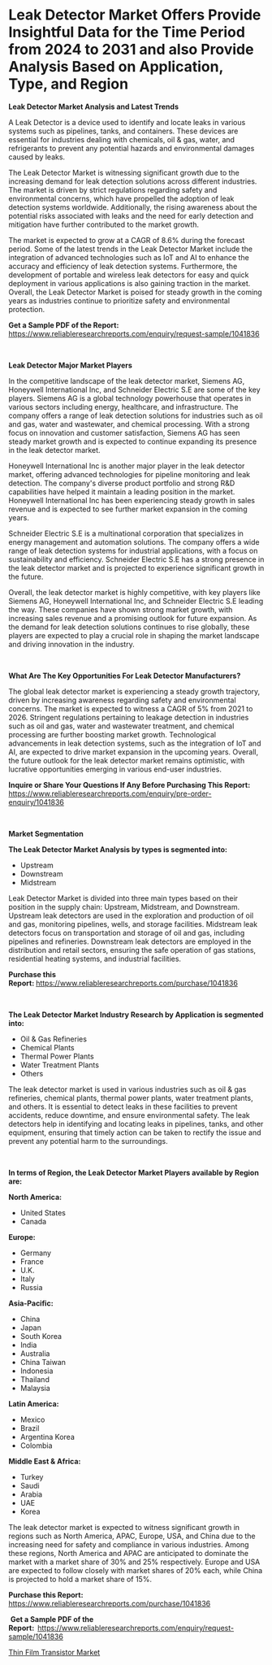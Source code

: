 <p><h1>Leak Detector Market Offers Provide Insightful Data for the Time Period from 2024 to 2031 and also Provide Analysis Based on Application, Type, and Region</h1></p><p><strong>Leak Detector Market Analysis and Latest Trends</strong></p>
<p><p>A Leak Detector is a device used to identify and locate leaks in various systems such as pipelines, tanks, and containers. These devices are essential for industries dealing with chemicals, oil & gas, water, and refrigerants to prevent any potential hazards and environmental damages caused by leaks.</p><p>The Leak Detector Market is witnessing significant growth due to the increasing demand for leak detection solutions across different industries. The market is driven by strict regulations regarding safety and environmental concerns, which have propelled the adoption of leak detection systems worldwide. Additionally, the rising awareness about the potential risks associated with leaks and the need for early detection and mitigation have further contributed to the market growth.</p><p>The market is expected to grow at a CAGR of 8.6% during the forecast period. Some of the latest trends in the Leak Detector Market include the integration of advanced technologies such as IoT and AI to enhance the accuracy and efficiency of leak detection systems. Furthermore, the development of portable and wireless leak detectors for easy and quick deployment in various applications is also gaining traction in the market. Overall, the Leak Detector Market is poised for steady growth in the coming years as industries continue to prioritize safety and environmental protection.</p></p>
<p><strong>Get a Sample PDF of the Report:&nbsp;</strong> <a href="https://www.reliableresearchreports.com/enquiry/request-sample/1041836">https://www.reliableresearchreports.com/enquiry/request-sample/1041836</a></p>
<p>&nbsp;</p>
<p><strong>Leak Detector Major Market Players</strong></p>
<p><p>In the competitive landscape of the leak detector market, Siemens AG, Honeywell International Inc, and Schneider Electric S.E are some of the key players. Siemens AG is a global technology powerhouse that operates in various sectors including energy, healthcare, and infrastructure. The company offers a range of leak detection solutions for industries such as oil and gas, water and wastewater, and chemical processing. With a strong focus on innovation and customer satisfaction, Siemens AG has seen steady market growth and is expected to continue expanding its presence in the leak detector market.</p><p>Honeywell International Inc is another major player in the leak detector market, offering advanced technologies for pipeline monitoring and leak detection. The company's diverse product portfolio and strong R&D capabilities have helped it maintain a leading position in the market. Honeywell International Inc has been experiencing steady growth in sales revenue and is expected to see further market expansion in the coming years.</p><p>Schneider Electric S.E is a multinational corporation that specializes in energy management and automation solutions. The company offers a wide range of leak detection systems for industrial applications, with a focus on sustainability and efficiency. Schneider Electric S.E has a strong presence in the leak detector market and is projected to experience significant growth in the future.</p><p>Overall, the leak detector market is highly competitive, with key players like Siemens AG, Honeywell International Inc, and Schneider Electric S.E leading the way. These companies have shown strong market growth, with increasing sales revenue and a promising outlook for future expansion. As the demand for leak detection solutions continues to rise globally, these players are expected to play a crucial role in shaping the market landscape and driving innovation in the industry.</p></p>
<p>&nbsp;</p>
<p><strong>What Are The Key Opportunities For Leak Detector Manufacturers?</strong></p>
<p><p>The global leak detector market is experiencing a steady growth trajectory, driven by increasing awareness regarding safety and environmental concerns. The market is expected to witness a CAGR of 5% from 2021 to 2026. Stringent regulations pertaining to leakage detection in industries such as oil and gas, water and wastewater treatment, and chemical processing are further boosting market growth. Technological advancements in leak detection systems, such as the integration of IoT and AI, are expected to drive market expansion in the upcoming years. Overall, the future outlook for the leak detector market remains optimistic, with lucrative opportunities emerging in various end-user industries.</p></p>
<p><strong>Inquire or Share Your Questions If Any Before Purchasing This Report:</strong> <a href="https://www.reliableresearchreports.com/enquiry/pre-order-enquiry/1041836">https://www.reliableresearchreports.com/enquiry/pre-order-enquiry/1041836</a></p>
<p>&nbsp;</p>
<p><strong>Market Segmentation</strong></p>
<p><strong>The Leak Detector Market Analysis by types is segmented into:</strong></p>
<p><ul><li>Upstream</li><li>Downstream</li><li>Midstream</li></ul></p>
<p><p>Leak Detector Market is divided into three main types based on their position in the supply chain: Upstream, Midstream, and Downstream. Upstream leak detectors are used in the exploration and production of oil and gas, monitoring pipelines, wells, and storage facilities. Midstream leak detectors focus on transportation and storage of oil and gas, including pipelines and refineries. Downstream leak detectors are employed in the distribution and retail sectors, ensuring the safe operation of gas stations, residential heating systems, and industrial facilities.</p></p>
<p><strong>Purchase this Report:&nbsp;</strong><a href="https://www.reliableresearchreports.com/purchase/1041836">https://www.reliableresearchreports.com/purchase/1041836</a></p>
<p>&nbsp;</p>
<p><strong>The Leak Detector Market Industry Research by Application is segmented into:</strong></p>
<p><ul><li>Oil & Gas Refineries</li><li>Chemical Plants</li><li>Thermal Power Plants</li><li>Water Treatment Plants</li><li>Others</li></ul></p>
<p><p>The leak detector market is used in various industries such as oil & gas refineries, chemical plants, thermal power plants, water treatment plants, and others. It is essential to detect leaks in these facilities to prevent accidents, reduce downtime, and ensure environmental safety. The leak detectors help in identifying and locating leaks in pipelines, tanks, and other equipment, ensuring that timely action can be taken to rectify the issue and prevent any potential harm to the surroundings.</p></p>
<p>&nbsp;</p>
<p><strong>In terms of Region, the Leak Detector Market Players available by Region are:</strong></p>
<p>
    <p> <strong> North America: </strong>
        <ul>
            <li>United States</li>
            <li>Canada</li>
        </ul>
        </p> 
    <p> <strong> Europe: </strong>
        <ul>
            <li>Germany</li>
            <li>France</li>
            <li>U.K.</li>
            <li>Italy</li>
            <li>Russia</li>
        </ul>
        </p> 
    <p> <strong> Asia-Pacific: </strong>
        <ul>
            <li>China</li>
            <li>Japan</li>
            <li>South Korea</li>
            <li>India</li>
            <li>Australia</li>
            <li>China Taiwan</li>
            <li>Indonesia</li>
            <li>Thailand</li>
            <li>Malaysia</li>
        </ul>
        </p> 
    <p> <strong> Latin America: </strong>
        <ul>
            <li>Mexico</li>
            <li>Brazil</li>
            <li>Argentina Korea</li>
            <li>Colombia</li>
        </ul>
        </p> 
    <p> <strong> Middle East & Africa: </strong>
        <ul>
            <li>Turkey</li>
            <li>Saudi</li>
            <li>Arabia</li>
            <li>UAE</li>
            <li>Korea</li>
        </ul>
    </p>
    </p>
<p><p>The leak detector market is expected to witness significant growth in regions such as North America, APAC, Europe, USA, and China due to the increasing need for safety and compliance in various industries. Among these regions, North America and APAC are anticipated to dominate the market with a market share of 30% and 25% respectively. Europe and USA are expected to follow closely with market shares of 20% each, while China is projected to hold a market share of 15%.</p></p>
<p><strong>Purchase this Report: </strong><a href="https://www.reliableresearchreports.com/purchase/1041836">https://www.reliableresearchreports.com/purchase/1041836</a></p>
<p>&nbsp;<strong>Get a Sample PDF of the Report:&nbsp;&nbsp;</strong><a href="https://www.reliableresearchreports.com/enquiry/request-sample/1041836">https://www.reliableresearchreports.com/enquiry/request-sample/1041836</a></p>
<p><strong></strong></p>
<p><p><a href="https://github.com/nancykennedykellievqfqt2/Market-Research-Report-List-1/blob/main/thin-film-transistor-market.md">Thin Film Transistor Market</a></p></p>